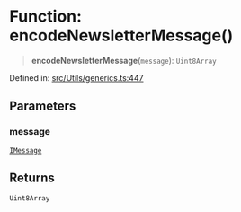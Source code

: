# Function: encodeNewsletterMessage()

> **encodeNewsletterMessage**(`message`): `Uint8Array`

Defined in: [src/Utils/generics.ts:447](https://github.com/Fokusdotid/bail/blob/3856b89f13bbe82f2e10396a28cd4ef2089de845/src/Utils/generics.ts#L447)

## Parameters

### message

[`IMessage`](../namespaces/proto/interfaces/IMessage.md)

## Returns

`Uint8Array`
